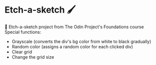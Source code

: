 # Etch-a-sketch 🖌️
🎨 Etch-a-sketch project from The Odin Project's Foundations course <br>
Special functions: 
* Grayscale (converts the div's bg color from white to black gradually)
* Random color (assigns a random color for each clicked div)
* Clear grid
* Change the grid size
